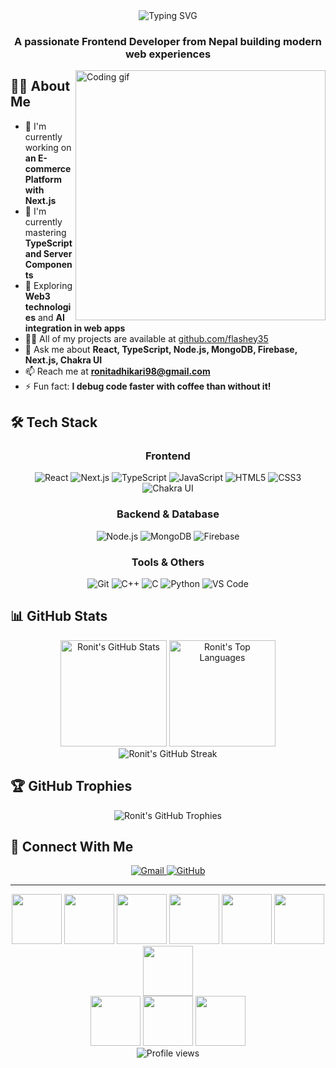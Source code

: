 <div align="center">
  <img src="https://readme-typing-svg.herokuapp.com?font=Fira+Code&weight=600&size=30&pause=1000&color=0969DA&center=true&vCenter=true&random=false&width=600&height=100&lines=Hi+%F0%9F%91%8B%2C+I'm+Ronit+Adhikari;Frontend+Developer+%26+UI+Enthusiast;React+%7C+TypeScript+%7C+Next.js" alt="Typing SVG" />
</div>

<h3 align="center">A passionate Frontend Developer from Nepal building modern web experiences</h3>

<img align="right" width="400" src="https://user-images.githubusercontent.com/74038190/221352989-518609ab-b4d1-459e-929f-a08cd2bd9b3c.gif" alt="Coding gif" />

## 👨‍💻 About Me

- 🔭 I'm currently working on **an E-commerce Platform with Next.js**
- 🌱 I'm currently mastering **TypeScript and Server Components**
- 🚀 Exploring **Web3 technologies** and **AI integration in web apps**
- 👨‍💻 All of my projects are available at [github.com/flashey35](https://github.com/flashey35)
- 💬 Ask me about **React, TypeScript, Node.js, MongoDB, Firebase, Next.js, Chakra UI**
- 📫 Reach me at **ronitadhikari98@gmail.com**
- ⚡ Fun fact: **I debug code faster with coffee than without it!**

## 🛠️ Tech Stack

<div align="center">
  
  ### Frontend
  ![React](https://img.shields.io/badge/-React-61DAFB?style=for-the-badge&logo=react&logoColor=black)
  ![Next.js](https://img.shields.io/badge/-Next.js-000000?style=for-the-badge&logo=next.js&logoColor=white)
  ![TypeScript](https://img.shields.io/badge/-TypeScript-3178C6?style=for-the-badge&logo=typescript&logoColor=white)
  ![JavaScript](https://img.shields.io/badge/-JavaScript-F7DF1E?style=for-the-badge&logo=javascript&logoColor=black)
  ![HTML5](https://img.shields.io/badge/-HTML5-E34F26?style=for-the-badge&logo=html5&logoColor=white)
  ![CSS3](https://img.shields.io/badge/-CSS3-1572B6?style=for-the-badge&logo=css3&logoColor=white)
  ![Chakra UI](https://img.shields.io/badge/-Chakra%20UI-319795?style=for-the-badge&logo=chakra-ui&logoColor=white)
  
  ### Backend & Database
  ![Node.js](https://img.shields.io/badge/-Node.js-339933?style=for-the-badge&logo=node.js&logoColor=white)
  ![MongoDB](https://img.shields.io/badge/-MongoDB-47A248?style=for-the-badge&logo=mongodb&logoColor=white)
  ![Firebase](https://img.shields.io/badge/-Firebase-FFCA28?style=for-the-badge&logo=firebase&logoColor=black)
  
  ### Tools & Others
  ![Git](https://img.shields.io/badge/-Git-F05032?style=for-the-badge&logo=git&logoColor=white)
  ![C++](https://img.shields.io/badge/-C++-00599C?style=for-the-badge&logo=c%2B%2B&logoColor=white)
  ![C](https://img.shields.io/badge/-C-A8B9CC?style=for-the-badge&logo=c&logoColor=black)
  ![Python](https://img.shields.io/badge/-Python-3776AB?style=for-the-badge&logo=python&logoColor=white)
  ![VS Code](https://img.shields.io/badge/-VS%20Code-007ACC?style=for-the-badge&logo=visual-studio-code&logoColor=white)
  
</div>

## 📊 GitHub Stats

<div align="center">
  <img src="https://github-readme-stats.vercel.app/api?username=flashey35&show_icons=true&theme=tokyonight&hide_border=true" alt="Ronit's GitHub Stats" height="170" />
  <img src="https://github-readme-stats.vercel.app/api/top-langs/?username=flashey35&layout=compact&theme=tokyonight&hide_border=true" alt="Ronit's Top Languages" height="170" />
</div>

<div align="center">
  <img src="https://github-readme-streak-stats.herokuapp.com/?user=flashey35&theme=tokyonight&hide_border=true" alt="Ronit's GitHub Streak" />
</div>

## 🏆 GitHub Trophies
<div align="center">
  <img src="https://github-profile-trophy.vercel.app/?username=flashey35&theme=nord&no-frame=true&no-bg=true&margin-w=4" alt="Ronit's GitHub Trophies" />
</div>

## 🔗 Connect With Me
<div align="center">
  <a href="mailto:ronitadhikari98@gmail.com">
    <img src="https://img.shields.io/badge/Gmail-D14836?style=for-the-badge&logo=gmail&logoColor=white" alt="Gmail" />
  </a>
  <a href="https://github.com/flashey35">
    <img src="https://img.shields.io/badge/GitHub-100000?style=for-the-badge&logo=github&logoColor=white" alt="GitHub" />
  </a>
  <!-- Add your LinkedIn, Twitter, etc. if you have them -->
</div>

<hr>

<div align="center">
  <img src="https://user-images.githubusercontent.com/74038190/212257454-16e3712e-945a-4ca2-b238-408ad0bf87e6.gif" width="80" />
  <img src="https://user-images.githubusercontent.com/74038190/212257472-08e52665-c503-4bd9-aa20-f5a4dae769b5.gif" width="80" />
  <img src="https://user-images.githubusercontent.com/74038190/212257468-1e9a91f1-b626-4baa-b15d-5c385dfa7ed2.gif" width="80" />
  <img src="https://user-images.githubusercontent.com/74038190/212257465-7ce8d493-cac5-494e-982a-5a9deb852c4b.gif" width="80" />
  <img src="https://user-images.githubusercontent.com/74038190/212257467-871d32b7-e401-42e8-a166-fcfd7baa4c6b.gif" width="80" />
  <img src="https://user-images.githubusercontent.com/74038190/212280805-9bcb336b-8c55-46a8-abf8-ff286ab55472.gif" width="80" />
  <img src="https://user-images.githubusercontent.com/74038190/212281775-b468df30-4edc-4bf8-a4ee-f52e1aaddc86.gif" width="80" />
</div>

<div align="center">
  <img src="https://user-images.githubusercontent.com/74038190/238200428-67f477ed-6624-42da-99f0-1a7b1a16eecb.gif" width="80" />
  <img src="https://user-images.githubusercontent.com/74038190/238200426-29fd6286-4e7b-4d6c-818f-c4765d5e39a9.gif" width="80" />
  <img src="https://user-images.githubusercontent.com/74038190/238200622-e0d299f2-767c-4c21-bd49-90f2a19f1a78.gif" width="80" />
</div>

<div align="center">
  <img src="https://komarev.com/ghpvc/?username=flashey35&label=Profile%20views&color=0e75b6&style=flat" alt="Profile views" />
</div>
